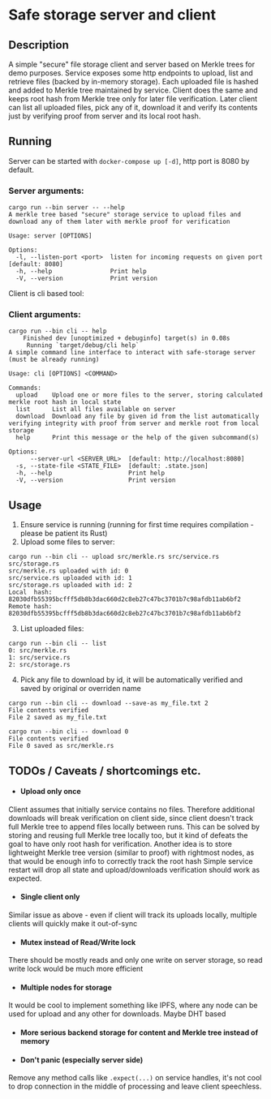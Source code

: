 # Safe storage server and client
## Description
A simple "secure" file storage client and server based on Merkle trees for demo purposes. Service
exposes some http endpoints to upload, list and retrieve files (backed by in-memory storage). Each
uploaded file is hashed and added to Merkle tree maintained by service. Client does the same
and keeps root hash from Merkle tree only for later file verification. Later client
can list all uploaded files, pick any of it, download it and verify its contents just by verifying proof
from server and its local root hash.

## Running
Server can be started with `docker-compose up [-d]`, http port is 8080 by default.
### Server arguments:
```
cargo run --bin server -- --help
A merkle tree based "secure" storage service to upload files and download any of them later with merkle proof for verification

Usage: server [OPTIONS]

Options:
  -l, --listen-port <port>  listen for incoming requests on given port [default: 8080]
  -h, --help                Print help
  -V, --version             Print version
```
Client is cli based tool:
### Client arguments:
```
cargo run --bin cli -- help
    Finished dev [unoptimized + debuginfo] target(s) in 0.08s
     Running `target/debug/cli help`
A simple command line interface to interact with safe-storage server (must be already running)

Usage: cli [OPTIONS] <COMMAND>

Commands:
  upload    Upload one or more files to the server, storing calculated merkle root hash in local state
  list      List all files available on server
  download  Download any file by given id from the list automatically verifying integrity with proof from server and merkle root from local storage
  help      Print this message or the help of the given subcommand(s)

Options:
      --server-url <SERVER_URL>  [default: http://localhost:8080]
  -s, --state-file <STATE_FILE>  [default: .state.json]
  -h, --help                     Print help
  -V, --version                  Print version
```
## Usage
1. Ensure service is running (running for first time requires compilation - please be patient its Rust)
2. Upload some files to server:
```
cargo run --bin cli -- upload src/merkle.rs src/service.rs src/storage.rs
src/merkle.rs uploaded with id: 0
src/service.rs uploaded with id: 1
src/storage.rs uploaded with id: 2
Local  hash: 82030dfb55395bcfff5db8b3dac660d2c8eb27c47bc3701b7c98afdb11ab6bf2
Remote hash: 82030dfb55395bcfff5db8b3dac660d2c8eb27c47bc3701b7c98afdb11ab6bf2
```
3. List uploaded files:
```
cargo run --bin cli -- list
0: src/merkle.rs
1: src/service.rs
2: src/storage.rs
```
4. Pick any file to download by id, it will be automatically verified and saved by original or overriden name
```
cargo run --bin cli -- download --save-as my_file.txt 2
File contents verified
File 2 saved as my_file.txt

cargo run --bin cli -- download 0
File contents verified
File 0 saved as src/merkle.rs
```
## TODOs / Caveats / shortcomings etc.

- #### Upload only once
Client assumes that initially service contains no files. Therefore additional downloads
will break verification on client side, since client doesn't track full Merkle tree to append files locally between runs.
This can be solved by storing and reusing full Merkle tree locally too, but it kind of
defeats the goal to have only root hash for verification. Another idea is to store lightweight
Merkle tree version (similar to proof) with rightmost nodes, as that would be enough info to correctly track the root hash
Simple service restart will drop all state and upload/downloads verification should work as expected.

- #### Single client only
Similar issue as above - even if client will track its uploads locally, multiple clients will quickly make it out-of-sync

- #### Mutex instead of Read/Write lock
There should be mostly reads and only one write on server storage, so read write lock would be much
more efficient

- #### Multiple nodes for storage
It would be cool to implement something like IPFS, where any node can be used for upload and any other for
downloads. Maybe DHT based

- #### More serious backend storage for content and Merkle tree instead of memory

- #### Don't panic (especially server side)
Remove any method calls like `.expect(...)` on service handles, it's not cool to drop connection in the middle of
processing and leave client speechless.